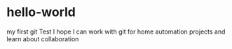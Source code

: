 # hello-world
my first git Test
I hope I can work with git for home automation projects and learn about collaboration
